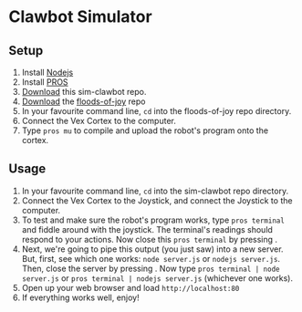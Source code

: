 # Clawbot Simulator

## Setup

1. Install [Nodejs](https://nodejs.org/en/)
2. Install [PROS](http://pros.cs.purdue.edu/)
3. [Download](https://github.com/ErnWong/sim-clawbot/archive/master.zip) this sim-clawbot repo.
4. [Download](https://github.com/ErnWong/floods-of-joy/archive/master.zip) the [floods-of-joy](https://github.com/ErnWong/floods-of-joy) repo
5. In your favourite command line, `cd` into the floods-of-joy repo directory.
6. Connect the Vex Cortex to the computer.
7. Type `pros mu` to compile and upload the robot's program onto the cortex.

## Usage

1. In your favourite command line, `cd` into the sim-clawbot repo directory.
2. Connect the Vex Cortex to the Joystick, and connect the Joystick to the computer.
3. To test and make sure the robot's program works, type `pros terminal` and fiddle around with the joystick. The terminal's readings should respond to your actions. Now close this `pros terminal` by pressing <Ctr-C>.
4. Next, we're going to pipe this output (you just saw) into a new server. But, first, see which one works: `node server.js` or `nodejs server.js`. Then, close the server by pressing <Ctr-C>. Now type `pros terminal | node server.js` or `pros terminal | nodejs server.js` (whichever one works).
5. Open up your web browser and load `http://localhost:80`
6. If everything works well, enjoy!
